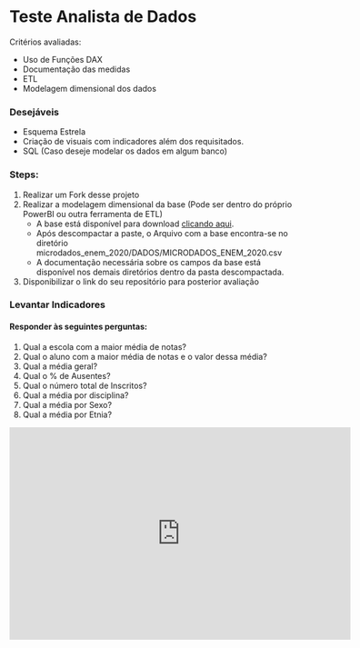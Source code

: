 # Teste Analista de Dados
Critérios avaliadas:
- Uso de Funções DAX
- Documentação das medidas
- ETL
- Modelagem dimensional dos dados

### Desejáveis
- Esquema Estrela
- Criação de visuais com indicadores além dos requisitados.
- SQL (Caso deseje modelar os dados em algum banco)


### Steps:

1. Realizar um Fork desse projeto
2. Realizar a modelagem dimensional da base (Pode ser dentro do próprio PowerBI ou outra ferramenta de ETL)
    - A base está disponível para download [clicando aqui](https://download.inep.gov.br/microdados/microdados_enem_2020.zip).
    - Após descompactar a paste, o Arquivo com a base encontra-se no diretório microdados_enem_2020/DADOS/MICRODADOS_ENEM_2020.csv
    - A documentação necessária sobre os campos da base está disponível nos demais diretórios dentro da pasta descompactada.
4. Disponibilizar o link do seu repositório para posterior avaliação


### Levantar Indicadores
#### Responder às seguintes perguntas:
1. Qual a escola com a maior média de notas?
2. Qual o aluno com a maior média de notas e o valor dessa média?
3. Qual a média geral?
4. Qual o % de Ausentes?
5. Qual o número total de Inscritos?
6. Qual a média por disciplina?
7. Qual a média por Sexo?
8. Qual a média por Etnia?


<iframe title="Case Mesha - Gabriel Matsumoto" width="600" height="373.5" src="https://app.powerbi.com/view?r=eyJrIjoiZTM0YTViZDktM2UzZi00MGRlLWI2M2ItYjUyNGQ5NjZhYTk0IiwidCI6ImZiMmQwZjQwLTJhY2UtNDAyZi04OGZhLTM2NGE4ODg0NWUxMiJ9" frameborder="0" allowFullScreen="true"></iframe>
